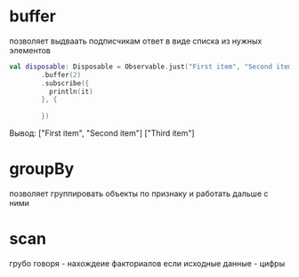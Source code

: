 # buffer

позволяет выдваать подписчикам ответ в виде списка из нужных элементов

```kotlin
val disposable: Disposable = Observable.just("First item", "Second item", "Third item")
        .buffer(2)
        .subscribe({
          println(it)
        }, {
          
        })
```

Вывод:
["First item", "Second item"]
["Third item"]


# groupBy

позволяет группировать объекты по признаку и работать дальше с ними 

# scan 

грубо говоря - нахождеие факториалов если исходные данные - цифры 
